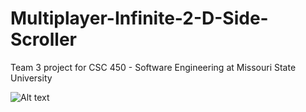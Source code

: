 # Multiplayer-Infinite-2-D-Side-Scroller
Team 3 project for CSC 450 - Software Engineering at Missouri State University

![Alt text](../demo.png?raw=true "In Dev Testing")